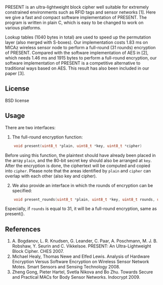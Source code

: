 PRESENT is an ultra-lightweight block cipher well suitable for extremely constrained environments such as RFID tags and sensor networks [1]. Here we give a fast and compact software implementation of PRESENT. The program is written in plain C, which is easy to be changed to work on various platforms.

Lookup tables (1040 bytes in total) are used to speed up the permutation layer (also merged with S-boxes). Our implementation costs 1.83 ms on MICAz wireless sensor node to perform a full-round (31 rounds) encryption of PRESENT. Compared with the software implementation of AES in [2], which needs 1.46 ms and 1915 bytes to perform a full-round encryption, our software implementation of PRESENT is a competitive alternative to traditional ways based on AES. This result has also been included in our paper [3].

## License

BSD license

## Usage

There are two interfaces:

1. The full-round encryption function:
```c
    void present(uint8_t *plain, uint8_t *key, uint8_t *cipher)
```
Before using this function, the plaintext should have already been placed in the array `plain`, and the 80-bit secret key should also be arranged at `key`. After the encryption is done, the ciphertext will be computed and copied into `cipher`. Please note that the areas identified by `plain` and `cipher` can overlap with each other (also key and cipher).

2. We also provide an interface in which the rounds of encryption can be specified:
```c
    void present_rounds(uint8_t *plain, uint8_t *key, uint8_t rounds, uint8_t *cipher)
```
Especially, if `rounds` is equal to 31, it will be a full-round encryption, same as present().

## References

1. A. Bogdanov, L. R. Knudsen, G. Leander, C. Paar, A. Poschmann, M. J. B. Robshaw, Y. Seurin and C. Vikkelsoe. PRESENT: An Ultra-Lightweight Block Cipher. CHES 2007.
2. Michael Healy, Thomas Newe and Elfed Lewis. Analysis of Hardware Encryption Versus Software Encryption on Wireless Sensor Network Motes. Smart Sensors and Sensing Technology 2008.
3. Zheng Gong, Pieter Hartel, Svetla Nikova and Bo Zhu. Towards Secure and Practical MACs for Body Sensor Networks. Indocrypt 2009.
